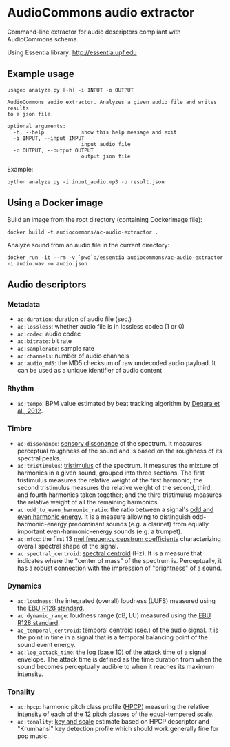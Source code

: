# AudioCommons audio extractor

Command-line extractor for audio descriptors compliant with AudioCommons schema.

Using Essentia library: http://essentia.upf.edu

## Example usage
```
usage: analyze.py [-h] -i INPUT -o OUTPUT

AudioCommons audio extractor. Analyzes a given audio file and writes results
to a json file.

optional arguments:
  -h, --help            show this help message and exit
  -i INPUT, --input INPUT
                        input audio file
  -o OUTPUT, --output OUTPUT
                        output json file
```

Example:
```
python analyze.py -i input_audio.mp3 -o result.json
```

## Using a Docker image
Build an image from the root directory (containing Dockerimage file):
```
docker build -t audiocommons/ac-audio-extractor .
```

Analyze sound from an audio file in the current directory:
```
docker run -it --rm -v `pwd`:/essentia audiocommons/ac-audio-extractor -i audio.wav -o audio.json
```

## Audio descriptors
### Metadata
- ```ac:duration```: duration of audio file (sec.)
- ```ac:lossless```: whether audio file is in lossless codec (1 or 0)
- ```ac:codec```: audio codec
- ```ac:bitrate```: bit rate
- ```ac:samplerate```: sample rate
- ```ac:channels```: number of audio channels
- ```ac:audio_md5```: the MD5 checksum of raw undecoded audio payload. It can be used as a unique identifier of audio content

### Rhythm

- ```ac:tempo```: BPM value estimated by beat tracking algorithm by [Degara et al., 2012](http://essentia.upf.edu/documentation/reference/std_RhythmExtractor2013.html).

### Timbre

- ```ac:dissonance```: [sensory dissonance](http://essentia.upf.edu/documentation/reference/std_Dissonance.html) of the spectrum. It measures perceptual roughness of the sound and is based on the roughness of its spectral peaks.
- ```ac:tristimulus```: [tristimulus](http://essentia.upf.edu/documentation/reference/std_Tristimulus.html) of the spectrum. It measures the mixture of harmonics in a given sound, grouped into three sections. The first tristimulus measures the relative weight of the first harmonic; the second tristimulus measures the relative weight of the second, third, and fourth harmonics taken together; and the third tristimulus measures the relative weight of all the remaining harmonics.
- ```ac:odd_to_even_harmonic_ratio```: the ratio between a signal's [odd and even harmonic energy](http://essentia.upf.edu/documentation/reference/std_OddToEvenHarmonicEnergyRatio.html). It is a measure allowing to distinguish odd-harmonic-energy predominant sounds (e.g. a clarinet) from equally important even-harmonic-energy sounds (e.g. a trumpet). 
- ```ac:mfcc```: the first 13 [mel frequency cepstrum coefficients](http://essentia.upf.edu/documentation/reference/std_MFCC.html) characterizing overall spectral shape of the signal.
- ```ac:spectral_centroid```: [spectral centroid](http://essentia.upf.edu/documentation/reference/std_Centroid.html) (Hz). It is a measure that indicates where the "center of mass" of the spectrum is. Perceptually, it has a robust connection with the impression of "brightness" of a sound.


### Dynamics
- ```ac:loudness```: the integrated (overall) loudness (LUFS) measured using the [EBU R128 standard](http://essentia.upf.edu/documentation/reference/std_LoudnessEBUR128.html).
- ```ac:dynamic_range```: loudness range (dB, LU) measured using the [EBU R128 standard](http://essentia.upf.edu/documentation/reference/std_LoudnessEBUR128.html).
- ```ac_temporal_centroid```: temporal centroid (sec.) of the audio signal. It is the point in time in a signal that is a temporal balancing point of the sound event energy.
- ```ac:log_attack_time```: the [log (base 10) of the attack time](http://essentia.upf.edu/documentation/reference/std_LogAttackTime.html) of a signal envelope. The attack time is defined as the time duration from when the sound becomes perceptually audible to when it reaches its maximum intensity.

### Tonality
- ```ac:hpcp```: harmonic pitch class profile ([HPCP](http://essentia.upf.edu/documentation/reference/std_HPCP.html)) measuring the relative intensity of each of the 12 pitch classes of the equal-tempered scale.
- ```ac:tonality```: [key and scale](http://essentia.upf.edu/documentation/reference/std_Key.html) estimate based on HPCP descriptor and "Krumhansl" key detection profile which should work generally fine for pop music. 